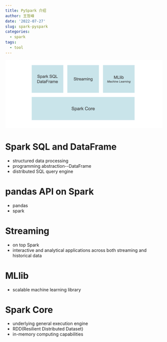 ```yaml
---
title: PySpark 介绍
author: 王哲峰
date: '2022-07-27'
slug: spark-pyspark
categories:
  - spark
tags:
  - tool
---
```


![pyspark](images/pyspark.png)


# Spark SQL and DataFrame

* structured data processing
* programming abstraction--DataFrame
* distributed SQL query engine

# pandas API on Spark

* pandas
* spark

# Streaming

* on top Spark
* interactive and analytical applications across both streaming and historical data

# MLlib

* scalable machine learning library

# Spark Core

* underlying general execution engine
* RDD(Resilient Distributed Dataset)
* in-memory computing capabilities